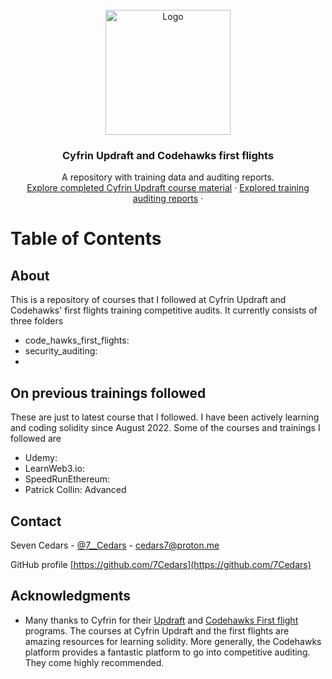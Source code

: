 <!-- BLOG LOGO TODO -->
<br />
<div align="center">
  <a href="https://github.com/7Cedars/loyalty-program-contracts"> 
    <img src="public/iconLoyaltyProgram.svg" alt="Logo" width="200" height="200">
  </a>

<h3 align="center">Cyfrin Updraft and Codehawks first flights</h3>

  <p align="center">
    A repository with training data and auditing reports. 
    <br />
    <!--NB: TO DO --> 
    <a href="https://loyalty-program-psi.vercel.app">Explore completed Cyfrin Updraft course material</a>
    ·
    <a href="https://github.com/7Cedars/loyalty-program-contracts/issues">Explored training auditing reports</a>
    ·
  </p>
</div>

<!-- TABLE OF CONTENTS -->
# Table of Contents
<!-- Table of contents here -->
  
</details>

<!-- ABOUT  -->
## About
This is a repository of  courses that I followed at Cyfrin Updraft and Codehawks' first flights training competitive audits. It currently consists of three folders
- code_hawks_first_flights:  
- security_auditing: 
-  


## On previous trainings followed 
These are just to latest course that I followed. I have been actively learning and coding solidity since August 2022. Some of the courses and trainings I followed are
- Udemy:  
- LearnWeb3.io: 
- SpeedRunEthereum:  
- Patrick Collin: Advanced 

<!-- CONTACT -->
## Contact

Seven Cedars - [@7__Cedars](https://twitter.com/7__Cedars) - cedars7@proton.me

GitHub profile [https://github.com/7Cedars](https://github.com/7Cedars)

<!-- ACKNOWLEDGMENTS -->
## Acknowledgments
- Many thanks to Cyfrin for their [Updraft](https://updraft.cyfrin.io/) and [Codehawks First flight](https://www.codehawks.com/first-flights) programs. The courses at Cyfrin Updraft and the first flights are amazing resources for learning solidity. More generally, the Codehawks platform provides a fantastic platform to go into competitive auditing. They come highly recommended.   
